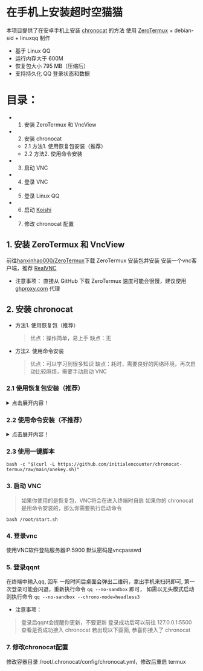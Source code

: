 # 在手机上安装超时空猫猫

本项目提供了在安卓手机上安装 [chronocat](https://chronocat.vercel.app/) 的方法
使用 [ZeroTermux](https://github.com/hanxinhao000/ZeroTermux) + debian-sid + linuxqq 制作

- 基于 Linux QQ
- 运行内存大于 600M
- 恢复包大小 795 MB（压缩后）
- 支持持久化 QQ 登录状态和数据

# 目录：
- 1. 安装 ZeroTermux 和 VncView
- 2. 安装 chronocat
   * 2.1 方法1. 使用恢复包安装（推荐）
   * 2.2 方法2. 使用命令安装
- 3. 启动 VNC
- 4. 登录 VNC
- 5. 登录 Linux QQ
- 6. 启动 [Koishi](https://koishi.chat)
- 7. 修改 chronocat 配置

## 1. 安装 ZeroTermux 和 VncView
前往[hanxinhao000/ZeroTermux](https://github.com/hanxinhao000/ZeroTermux/releases)下载 ZeroTermux 安装包并安装
安装一个vnc客户端，推荐 [RealVNC](https://play.google.com/store/apps/details?id=com.realvnc.viewer.android)

- 注意事项： 
   直接从 GitHub 下载 ZeroTermux 速度可能会很慢，建议使用 [ghproxy.com](https://ghproxy.com) 代理
    
## 2. 安装 chronocat
   - 方法1. 使用恢复包（推荐）
      >优点：操作简单，易上手
缺点：无
   - 方法2. 使用命令安装
      >优点：可以学习到很多知识
缺点：耗时，需要良好的网络环境，再次启动比较麻烦，需要手动启动 VNC

### 2.1 使用恢复包安装（推荐）

<details>
  <summary>点击展开内容！</summary>

#### 2.1.1 下载恢复包
前往 [百度网盘](https://pan.baidu.com/s/1G1_-qzpL3b1bDoqDcWDnlg?pwd=i4bt) 或 [Github releases](https://github.com/initialencounter/chronocat-termux/releases) 下载 ZeroTermux 恢复包, 并将恢复包放在 手机的 `内部存储/xinhao/data/` 目录

- 注意事项： 
    - 恢复包要放在 `内部存储/xinhao/data/`目录或者 `/sdcard/xinhao/data`目录，否则在恢复容器的时候无法找到恢复包

#### 2.1.2 恢复容器
- 打开ZeroTermux
- 恢复
    进入ZeroTermux 点击音量上键 呼出菜单栏 点击菜单栏的 `备份/恢复` 选择下载的恢复包
    输入一个容器名字点击恢复 这个过程需要等待几分钟
- 切换容器
    再次点击音量上键， 呼出菜单栏，点击菜单栏的 `容器切换` 选择刚才创建的容器 询问你是否需要重启时， 选择立即重启，接下你将进入启动界面

- 注意事项：
    - 如果音量上键无法呼出菜单，说明你的ZeroTermux版本比较旧，那么可以使用右滑左侧的屏幕边缘来呼出菜单栏

</details>

### 2.2 使用命令安装（不推荐）
<details>
  <summary>点击展开内容！</summary>

#### 2.2.1 安装linux容器
   输入命令
   ```shell
   bash -c "$(curl -L https://github.com/LLOneBot/llonebot-termux/raw/main/debian.sh)"
   ```
#### 2.2.2 安装图形界面 
   ```shell
   # 进入容器
   bash bookworm-arm64.sh
   # 安装图形界面
   apt-get update && apt-get install -y \
    openbox \
    curl \
    unzip \
    x11vnc \
    xvfb \
    fluxbox \
    supervisor \
    libnotify4 \
    libnss3 \
    xdg-utils \
    libsecret-1-0 \
    libasound2 \
    fonts-wqy-zenhei \
    gnutls-bin && \    
    apt autoremove -y && \
    apt clean && \
    rm -rf \
    /var/lib/apt/lists/* \
    /tmp/* \
    /var/tmp/*
   ```
#### 2.2.3 安装 qq
   ```shell
   curl -o /root/linuxqq_3.2.5-21453_arm64.deb https://dldir1.qq.com/qqfile/qq/QQNT/852276c1/linuxqq_3.2.5-21453_arm64.deb && \
   dpkg -i /root/linuxqq_3.2.5-21453_arm64.deb && apt-get -f install -y && rm /root/linuxqq_3.2.5-21453_arm64.deb
   ```
#### 2.2.4 [安装liteloader](https://liteloaderqqnt.github.io/guide/install.html)
   ```shell
   curl -L -o /tmp/LiteLoaderQQNT.zip https://mirror.ghproxy.com/https://github.com/LiteLoaderQQNT/LiteLoaderQQNT/releases/download/1.0.3/LiteLoaderQQNT.zip && \
   mkdir -p /opt/QQ/resources/app/LiteLoader && \
   unzip /tmp/LiteLoaderQQNT.zip -d /opt/QQ/resources/app/LiteLoader && \
   sed -i '1s/^/require("\/opt\/QQ\/resources\/app\/LiteLoader");\n/' /opt/QQ/resources/app/app_launcher/index.js && \
   rm /tmp/LiteLoaderQQNT.zip
   ```
### 2.2.4[安装chronocat]
   ```shell
   # 在此之前你需要先下载 chronocat
   mkdir -p /opt/QQ/resources/app/LiteLoader/plugins && \
   unzip chronocat.zip -d /opt/QQ/resources/app/LiteLoader/plugins/
   ```
#### 启动脚本
   ```shell
   #!/bin/bash
   service dbus start
   rm -f /tmp/.X1-lock
   export DISPLAY=:1
   Xvfb :1 -screen 0 720x512x16 &
   fluxbox &
   sleep 2
   x11vnc -display :1 -noxrecord -noxfixes -noxdamage -forever -rfbauth ~/.vnc/passwd &
   sleep 2
   x11vnc -storepasswd vncpasswd ~/.vnc/passwd
   sleep 2
   qq --no-sandbox &
   bash
   ```
</details>

### 2.3 使用一键脚本
   ```shell
   bash -c "$(curl -L https://github.com/initialencounter/chronocat-termux/raw/main/onekey.sh)"
   ```
### 3. 启动 VNC
>如果你使用的是恢复包，VNC将会在进入终端时自启
如果你的 chronocat 是用命令安装的，那么你需要执行启动命令
```shell
bash /root/start.sh
```

### 4. 登录vnc
使用VNC软件登陆服务器IP:5900 默认密码是vncpasswd

### 5. 登录qqnt
在终端中输入qq, 回车
一段时间后桌面会弹出二维码，拿出手机来扫码即可, 第一次登录可能会闪退，重新执行命令 `qq --no-sandbox` 即可， 如需以无头模式启动则执行命令 `qq --no-sandbox --chrono-mode=headless3`
- 注意事项： 
>登录后qqnt会提醒你更新，不要更新
登录成功后可以前往 127.0.0.1:5500 查看是否成功接入 chronocat
若出现以下画面, 恭喜你接入了 chronocat

### 7. 修改chronocat配置
修改容器目录 /root/.chronocat/config/chronocat.yml，修改后重启 termux